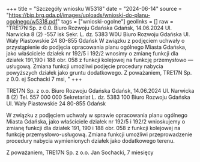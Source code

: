 +++
title = "Szczegóły wniosku W5318"
date = "2024-06-14"
source = "https://bip.brg.gda.pl/images/uploads/wnioski-do-planu-ogolnego/w5318.pdf"
tags = ["wnioski-ogolne"]
geolinks = []
raw = "TRE17N Sp. z 0.0. Biuro Rozwoju Gdańska  Gdańsk, 14.06.2024 Ul. Narwicka 8 (2) -557 isk Sekr. L. dz. 5383 W0U Biuro Rozwoju Gdańska Ul. Wały Piastowskie 24 80-855 Gdańsk W związku z podjęciem uchwały o przystąpienie do podjęcia opracowania planu ogólnego Miasta Gdańska, jako właściciele działek nr 192/5 i 192/2 wnosimy o zmianę funkcji dla działek 191,190 i 188 obr. 058 z funkcji kolejowej na funkcję przemysłowo — usługową. Zmiana funkcji umożliwi podjęcie procedury nabycia powyższych działek jako gruntu dodatkowego. Z poważaniem, TRE17N Sp. z 0.0. ej Sochacki 7 msi, "
+++

TRE17N Sp. z o.o.
Biuro Rozwoju Gdańska
Gdańsk, 14.06.2024
Ul. Narwicka 8 (2)
Tel. 557 000 000
Sekretariat L. dz. 5383 100
Biuro Rozwoju Gdańska
Ul. Wały Piastowskie 24
80-855 Gdańsk

W związku z podjęciem uchwały w sprawie opracowania planu ogólnego Miasta Gdańska, jako właściciele działek nr 192/5 i 192/2 wnioskujemy o zmianę funkcji dla działek 191, 190 i 188 obr. 058 z funkcji kolejowej na funkcję przemysłowo-usługową. Zmiana funkcji umożliwi przeprowadzenie procedury nabycia wymienionych działek jako dodatkowego terenu. 

Z poważaniem,
TRE17N Sp. z o.o.
Jan Sochacki, 7 miesięcy


